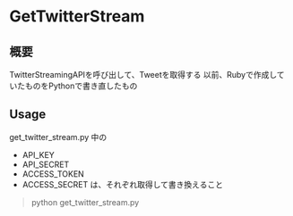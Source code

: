 # GetTwitterStream

## 概要
TwitterStreamingAPIを呼び出して、Tweetを取得する
以前、Rubyで作成していたものをPythonで書き直したもの

## Usage
get_twitter_stream.py 中の  
- API_KEY
- API_SECRET
- ACCESS_TOKEN
- ACCESS_SECRET
は、それぞれ取得して書き換えること

> python get_twitter_stream.py

